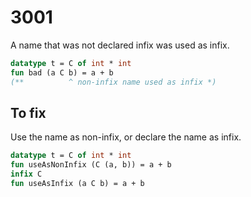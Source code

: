 # 3001

A name that was not declared infix was used as infix.

<!-- @limit first -->

```sml
datatype t = C of int * int
fun bad (a C b) = a + b
(**          ^ non-infix name used as infix *)
```

## To fix

Use the name as non-infix, or declare the name as infix.

```sml
datatype t = C of int * int
fun useAsNonInfix (C (a, b)) = a + b
infix C
fun useAsInfix (a C b) = a + b
```
